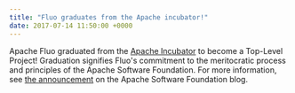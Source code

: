 ```yaml
---
title: "Fluo graduates from the Apache incubator!"
date: 2017-07-14 11:50:00 +0000
---
```


Apache Fluo graduated from the [Apache Incubator][incubator] to become a Top-Level Project! Graduation signifies Fluo's commitment to the meritocratic process and principles of the Apache Software Foundation. For more information, see [the announcement][post] on the Apache Software Foundation blog.

[post]: https://blogs.apache.org/foundation/
[incubator]: http://incubator.apache.org/

